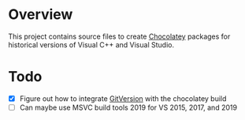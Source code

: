# Overview

This project contains source files to create
[Chocolatey](https://chocolatey.org/) packages for historical versions
of Visual C++ and Visual Studio.

# Todo

- [x] Figure out how to integrate
    [GitVersion](https://gitversion.readthedocs.io/en/latest/input/docs/build-server-support/build-server/azure-devops/)
    with the chocolatey build
- [ ] Can maybe use MSVC build tools 2019 for VS 2015, 2017, and 2019
